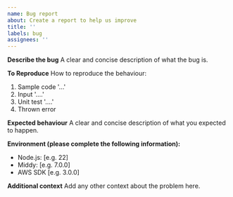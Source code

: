 ```yaml
---
name: Bug report
about: Create a report to help us improve
title: ''
labels: bug
assignees: ''
---
```


**Describe the bug**
A clear and concise description of what the bug is.

**To Reproduce**
How to reproduce the behaviour:

1. Sample code '...'
2. Input '....'
3. Unit test '....'
4. Thrown error

**Expected behaviour**
A clear and concise description of what you expected to happen.

**Environment (please complete the following information):**

- Node.js: [e.g. 22]
- Middy: [e.g. 7.0.0]
- AWS SDK [e.g. 3.0.0]

**Additional context**
Add any other context about the problem here.
